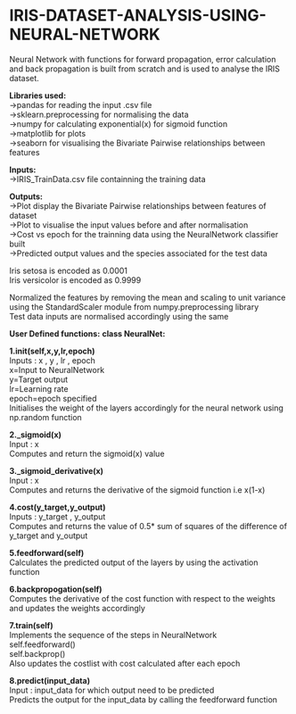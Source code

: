 # IRIS-DATASET-ANALYSIS-USING-NEURAL-NETWORK
Neural Network with functions for forward propagation, error calculation and back propagation is built from scratch and is used to analyse the IRIS dataset.

__Libraries used:__\
->pandas for reading the input .csv file\
->sklearn.preprocessing for normalising the data \
->numpy for calculating exponential(x) for sigmoid function\
->matplotlib for plots\
->seaborn for visualising the Bivariate Pairwise relationships between features

__Inputs:__\
->IRIS_TrainData.csv file containning the training data 

__Outputs:__\
->Plot display the Bivariate Pairwise relationships between features of dataset\
->Plot to visualise the input values before and after normalisation\
->Cost vs epoch for the trainning data using the NeuralNetwork classifier built\
->Predicted output values and the species associated for the test data

Iris setosa is encoded as 0.0001\
Iris versicolor is encoded as 0.9999

Normalized the features by removing the mean and scaling to unit variance using the StandardScaler module from numpy.preprocessing library\
Test data inputs are normalised accordingly using the same 

__User Defined functions:__
__class NeuralNet:__

__1.init(self,x,y,lr,epoch)__\
  Inputs : x , y , lr , epoch\
  x=Input to NeuralNetwork\
  y=Target output\
  lr=Learning rate\
  epoch=epoch specified \
  Initialises the weight of the layers accordingly for the neural network using np.random function

__2._sigmoid(x)__\
   Input : x\
   Computes and return the sigmoid(x) value

__3._sigmoid_derivative(x)__\
   Input : x\
   Computes and returns the derivative of the sigmoid function i.e x(1-x)

__4.cost(y_target,y_output)__\
   Inputs : y_target , y_output\
   Computes and returns the value of 0.5* sum of squares of the difference of y_target and y_output

__5.feedforward(self)__\
   Calculates the predicted output of the layers by using the activation function

__6.backpropogation(self)__\
   Computes the derivative of the cost function with respect to the weights and updates the weights accordingly

__7.train(self)__\
   Implements the sequence of the steps in NeuralNetwork\
   self.feedforward()\
   self.backprop()\
   Also updates the costlist with cost calculated after each epoch

__8.predict(input_data)__\
    Input : input_data for which output need to be predicted\
    Predicts the output for the input_data by calling the feedforward function 

